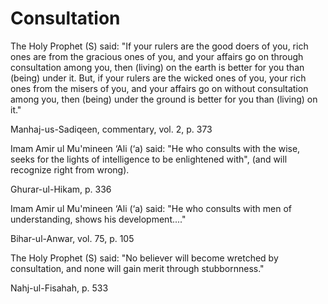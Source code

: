 Consultation
============

The Holy Prophet (S) said: "If your rulers are the good doers of you,
rich ones are from the gracious ones of you, and your affairs go on
through consultation among you, then (living) on the earth is better for
you than (being) under it. But, if your rulers are the wicked ones of
you, your rich ones from the misers of you, and your affairs go on
without consultation among you, then (being) under the ground is better
for you than (living) on it."

Manhaj-us-Sadiqeen, commentary, vol. 2, p. 373

Imam Amir ul Mu'mineen ‘Ali (‘a) said: "He who consults with the wise,
seeks for the lights of intelligence to be enlightened with", (and will
recognize right from wrong).

Ghurar-ul-Hikam, p. 336

Imam Amir ul Mu'mineen ‘Ali (‘a) said: "He who consults with men of
understanding, shows his development...."

Bihar-ul-Anwar, vol. 75, p. 105

The Holy Prophet (S) said: "No believer will become wretched by
consultation, and none will gain merit through stubbornness."

Nahj-ul-Fisahah, p. 533


